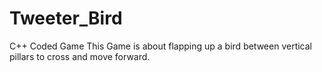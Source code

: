 # Tweeter_Bird
C++ Coded Game 
This Game is about flapping up a bird between vertical pillars to cross and move forward. 









